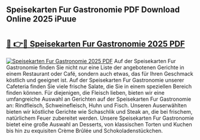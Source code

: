 ## Speisekarten Fur Gastronomie PDF Download Online 2025 iPuue

# <h2><a href="http://gcd27v.nevu.top/?p=Speisekarten+Fur+Gastronomie">🔗 👉🔴 Speisekarten Fur Gastronomie 2025 PDF</a></h2>

[![Speisekarten Fur Gastronomie 2025 PDF](https://i.imgur.com/dBaPXMq.png)](http://gcd27v.nevu.top/?p=Speisekarten+Fur+Gastronomie)
Auf der Speisekarten Fur Gastronomie finden Sie nicht nur eine Liste der angebotenen Gerichte in einem Restaurant oder Café, sondern auch etwas, das für Ihren Geschmack köstlich und geeignet ist. Auf der Speisekarten Fur Gastronomie unserer Cafeteria finden Sie viele frische Salate, die Sie in einem speziellen Bereich finden können. Für diejenigen, die Fleisch lieben, bieten wir eine umfangreiche Auswahl an Gerichten auf der Speisekarten Fur Gastronomie an: Rindfleisch, Schweinefleisch, Huhn und Fisch. Unseren Auserwählten bieten wir köstliche Gerichte wie Schaschlik und Steak an, die bei frischem, natürlichem Feuer zubereitet werden. Unsere Speisekarten Fur Gastronomie bietet eine große Auswahl an Desserts, von klassischen Torten und Kuchen bis hin zu exquisiten Crème Brûlée und Schokoladenstückchen.

